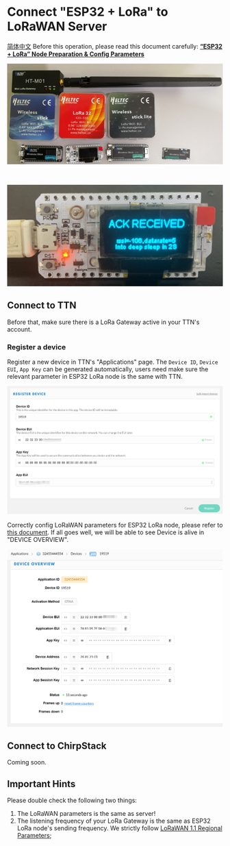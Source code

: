 # Connect "ESP32 + LoRa" to LoRaWAN Server
[简体中文](https://heltec-automation.readthedocs.io/zh_CN/latest/esp32/lorawan/connect_to_gateway.html)
Before this operation, please read this document carefully: **[“ESP32 + LoRa” Node Preparation & Config Parameters](https://heltec-automation-docs.readthedocs.io/en/latest/esp32/lorawan/config_parameter.html)**

![](img/connect_to_gateway/01.png)

&nbsp;

![](img/connect_to_gateway/05.png)



## Connect to TTN

Before that, make sure there is a LoRa Gateway active in your TTN's account.

### Register a device

Register a new device in TTN's "Applications" page. The `Device ID`, `Device EUI`, `App Key` can be generated automatically, users need make sure the relevant parameter in ESP32 LoRa node is the same with TTN.

![](img/connect_to_gateway/02.png)

Correctly config LoRaWAN parameters for ESP32 LoRa node, please refer to [this document](https://heltec-automation-docs.readthedocs.io/en/latest/esp32/lorawan/config_parameter.html). If all goes well, we will be able to see Device is alive in "DEVICE OVERVIEW".

![](img/connect_to_gateway/04.png)



## Connect to ChirpStack

Coming soon.



## Important Hints

Please double check the following two things:

1. The LoRaWAN parameters is the same as server!
2. The listening frequency of your LoRa Gateway is the same as ESP32 LoRa node's sending frequency. We strictly follow [LoRaWAN 1.1 Regional Parameters](https://lora-alliance.org/sites/default/files/2018-04/lorawantm_regional_parameters_v1.1rb_-_final.pdf);

